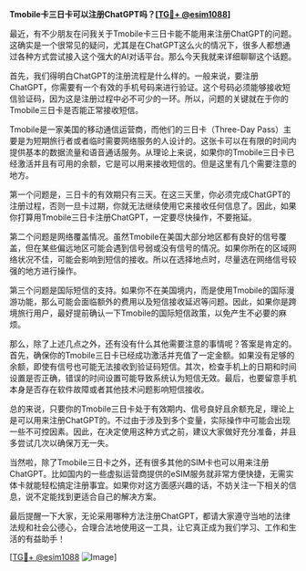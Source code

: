 **Tmobile卡三日卡可以注册ChatGPT吗？[[TG💪+ @esim1088](https://t.me/s/esim1088)]**

最近，有不少朋友在问我关于Tmobile卡三日卡能不能用来注册ChatGPT的问题。这确实是一个很常见的疑问，尤其是在ChatGPT这么火的情况下，很多人都想通过各种方式尝试接入这个强大的AI对话平台。那么今天我就来详细聊聊这个话题。

首先，我们得明白ChatGPT的注册流程是什么样的。一般来说，要注册ChatGPT，你需要有一个有效的手机号码来进行验证。这个号码必须能够接收短信验证码，因为这是注册过程中必不可少的一环。所以，问题的关键就在于你的Tmobile三日卡是否能正常接收短信。

Tmobile是一家美国的移动通信运营商，而他们的三日卡（Three-Day Pass）主要是为短期旅行者或者临时需要网络服务的人设计的。这张卡可以在有限的时间内提供基本的数据流量和语音通话服务。从理论上来说，如果你的Tmobile三日卡已经激活并且有可用的余额，它是可以用来接收短信的。但是这里有几个需要注意的地方。

第一个问题是，三日卡的有效期只有三天。在这三天里，你必须完成ChatGPT的注册过程，否则一旦卡过期，你就无法继续使用它来接收任何信息了。因此，如果你打算用Tmobile三日卡注册ChatGPT，一定要尽快操作，不要拖延。

第二个问题是网络覆盖情况。虽然Tmobile在美国大部分地区都有良好的信号覆盖，但在某些偏远地区可能会遇到信号弱或没有信号的情况。如果你所在的区域网络状况不佳，可能会影响到短信的接收。所以在选择地点时，尽量选在网络信号较强的地方进行操作。

第三个问题是国际短信的支持。如果你不在美国境内，而是使用Tmobile的国际漫游功能，那么可能会面临额外的费用以及短信接收延迟等问题。因此，如果你是跨境旅行用户，最好提前确认一下Tmobile的国际短信政策，以免产生不必要的麻烦。

那么，除了上述几点之外，还有没有什么其他需要注意的事情呢？答案是肯定的。首先，确保你的Tmobile三日卡已经成功激活并充值了一定金额。如果没有足够的余额，即使有信号也可能无法接收到验证码短信。其次，检查手机上的日期和时间设置是否正确，错误的时间设置可能导致系统认为短信无效。最后，也要留意手机本身是否存在软件故障或者其他技术问题影响短信接收。

总的来说，只要你的Tmobile三日卡处于有效期内、信号良好且余额充足，理论上是可以用来注册ChatGPT的。不过由于涉及到多个变量，实际操作中可能会出现一些不可控因素。因此，在决定使用这种方式之前，建议大家做好充分准备，并且多尝试几次以确保万无一失。

当然啦，除了Tmobile三日卡之外，还有很多其他的SIM卡也可以用来注册ChatGPT。比如国内的一些虚拟运营商提供的eSIM服务就非常方便快捷，无需实体卡就能轻松搞定注册事宜。如果你对这方面感兴趣的话，不妨关注一下相关的信息，说不定能找到更适合自己的解决方案。

最后提醒一下大家，无论采用哪种方法注册ChatGPT，都请大家遵守当地的法律法规和社会公德心，合理合法地使用这一工具，让它真正成为我们学习、工作和生活的有益助手！

[[TG💪+ @esim1088](https://t.me/s/esim1088) ![Image](https://i.postimg.cc/4NQfJmqS/Snipaste-2025-05-13-00-14-12.png)]